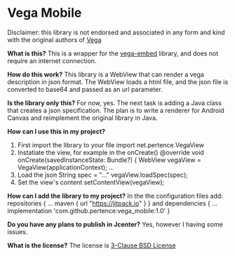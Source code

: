 # Vega Mobile

Disclaimer: this library is not endorsed and associated in any form and kind with the original authors of [Vega](https://vega.github.io/vega)

**What is this?**
This is a wrapper for the [vega-embed](https://github.com/vega/vega-embed) library, and does not require an internet connection.

**How do this work?**
This library is a WebView that can render a vega description in json format. The WebView loads a html file, and the json file is converted to base64 and passed as an url parameter.

**Is the library only this?**
For now, yes. The next task is adding a Java class that creates a json specification. The plan is to write a renderer for Android Canvas and reimplement the original library in Java.

**How can I use this in my project?**
1. First import the library to your file
  import net.pertence.VegaView
2. Instatiate the view, for example in the onCreate()
  @override
  void onCreate(savedInstanceState: Bundle?) {
    WebView vegaView = VegaView(applicationContext);
    ...
3. Load the json
    String spec = "..."
    vegaView.loadSpec(spec);
4. Set the view's content
    setContentView(vegaView);

**How can I add the library to my project?**
In the the configuration files add:
  repositories {
    ...
    maven { url "https://jitpack.io" }
  }
and
  dependencies {
    ...
    implementation 'com.github.pertence:vega_mobile:1.0'
  }
  
**Do you have any plans to publish in Jcenter?**
Yes, however I having some issues.

**What is the license?**
The license is [3-Clause BSD License](https://opensource.org/licenses/BSD-3-Clause)

